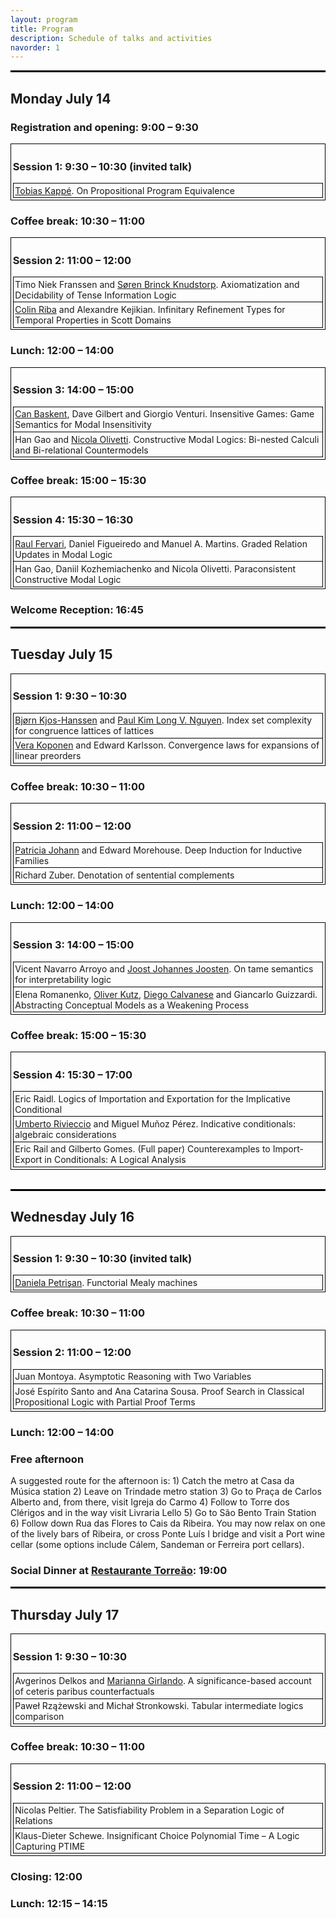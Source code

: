 ```yaml
---
layout: program
title: Program
description: Schedule of talks and activities
navorder: 1
---
```


<body>
<style>.paper {border-left: solid black 1px;border-right: solid black 1px;border-top: solid black 1px;padding:2pt}</style>
<style>.paper:last-child {border-bottom: solid black 1px;padding:2pt}</style>
<style>.session {border-left: solid black 1px;border-right: solid black 1px;border-top: solid black 1px;padding:2pt}</style>
<style>.session {border-bottom: solid black 1px;padding:2pt}</style>

<hr style="width:100%;text-align:left;margin-left:0;height:3px;color:black;background-color:black">

<h2>Monday July 14</h2>

<div class="event">
<h3>Registration and opening: 9:00 &ndash; 9:30</h3>
</div>

<div class="session">
<h3>Session 1: 9:30 &ndash; 10:30 (invited talk)</h3>
<div class="paper">
<span class="authors">
<a href="https://tobias.kap.pe">Tobias Kapp&eacute;</a>.
</span>
<span class="title">
On Propositional Program Equivalence
</span>
</div>
</div>

<div class="event">
<h3>Coffee break: 10:30 &ndash; 11:00</h3>
</div>

<div class="session">
<h3>Session 2: 11:00 &ndash; 12:00</h3>
<div class="paper">
<span class="authors">
Timo Niek Franssen and <a href="https://knudstorp.github.io/">Søren Brinck Knudstorp</a>.
</span>
<span class="title">
Axiomatization and Decidability of Tense Information Logic
</span>
</div>

<div class="paper">
<span class="authors">
<a href="http://perso.ens-lyon.fr/colin.riba/">Colin Riba</a> and Alexandre Kejikian.
</span>
<span class="title">
Infinitary Refinement Types for Temporal Properties in Scott Domains
</span>
</div>
</div>

<h3>Lunch: 12:00 &ndash; 14:00</h3>

<div class="session">
<h3>Session 3: 14:00 &ndash; 15:00</h3>
<div class="paper">
<span class="authors">
<a href="http://www.canbaskent.net/logic">Can Baskent</a>, Dave Gilbert and Giorgio Venturi.
</span>
<span class="title">
Insensitive Games: Game Semantics for Modal Insensitivity
</span>
</div>

<div class="paper">
<span class="authors">
Han Gao and <a href="https://pageperso.lis-lab.fr/nicola.olivetti//">Nicola Olivetti</a>.
</span>
<span class="title">
Constructive Modal Logics:  Bi-nested Calculi and Bi-relational Countermodels
</span>
</div>
</div>

<h3>Coffee break: 15:00 &ndash; 15:30</h3>

<div class="session">
<h3>Session 4: 15:30 &ndash; 16:30</h3>
<div class="paper">
<span class="authors">
<a href="http://cs.famaf.unc.edu.ar/~rfervari/">Raul Fervari</a>, Daniel Figueiredo and Manuel A. Martins.
</span>
<span class="title">
Graded Relation Updates in Modal Logic
</span>
</div>

<div class="paper">
<span class="authors">
Han Gao, Daniil Kozhemiachenko and Nicola Olivetti.
</span>
<span class="title">
Paraconsistent Constructive Modal Logic
</span>
</div>
</div>

<h3>Welcome Reception: 16:45</h3>

<hr style="width:100%;text-align:left;margin-left:0;height:3px;color:black;background-color:black">

<h2>Tuesday July 15</h2>

<div class="session">
<h3>Session 1: 9:30 &ndash; 10:30</h3>
<div class="paper">
<span class="authors">
<a href="https://math.hawaii.edu/wordpress/bjoern/">Bjørn Kjos-Hanssen</a> and <a href="https://www.paul-nguyen.com/">Paul Kim Long V. Nguyen</a>.
</span>
<span class="title">
Index set complexity for congruence lattices of lattices
</span>
</div>

<div class="paper">
<span class="authors">
<a href="https://www.uu.se/en/contact-and-organisation/staff?query=N96-558">Vera Koponen</a> and Edward Karlsson.
</span>
<span class="title">
Convergence laws for expansions of linear preorders
</span>
</div>
</div>

<h3>Coffee break: 10:30 &ndash; 11:00</h3>

<div class="session">
<h3>Session 2: 11:00 &ndash; 12:00</h3>
<div class="paper">
<span class="authors">
<a href="http://cs.appstate.edu/johannp">Patricia Johann</a> and Edward Morehouse.
</span>
<span class="title">
Deep Induction for Inductive Families
</span>
</div>

<div class="paper">
<span class="authors">
Richard Zuber.
</span>
<span class="title">
Denotation of sentential complements
</span>
</div>
</div>

<h3>Lunch: 12:00 &ndash; 14:00</h3>

<div class="session">
<h3>Session 3: 14:00 &ndash; 15:00</h3>
<div class="paper">
<span class="authors">
Vicent Navarro Arroyo and <a href="http://www.joostjjoosten.nl/">Joost Johannes Joosten</a>.
</span>
<span class="title">
On tame semantics for interpretability logic
</span>
</div>

<div class="paper">
<span class="authors">
Elena Romanenko, <a href="http://www.inf.unibz.it/~okutz/">Oliver Kutz</a>, <a href="http://www.inf.unibz.it/~calvanese/">Diego Calvanese</a> and Giancarlo Guizzardi.
</span>
<span class="title">
Abstracting Conceptual Models as a Weakening Process
</span>
</div>
</div>

<h3>Coffee break: 15:00 &ndash; 15:30</h3>

<div class="session">
<h3>Session 4: 15:30 &ndash; 17:00</h3>
<div class="paper">
<span class="authors">
Eric Raidl.
</span>
<span class="title">
Logics of Importation and Exportation for the Implicative Conditional
</span>
</div>

<div class="paper">
<span class="authors">
<a href="https://sites.google.com/view/umberto-rivieccio/home">Umberto Rivieccio</a> and Miguel Muñoz Pérez.
</span>
<span class="title">
Indicative conditionals: algebraic considerations
</span>
</div>

<div class="paper">
<span class="authors">
Eric Rail and Gilberto Gomes.
</span>
<span class="title">
(Full paper) Counterexamples to Import-Export in Conditionals: A Logical Analysis
</span>
</div>
</div>

<br>

<hr style="width:100%;text-align:left;margin-left:0;height:3px;color:black;background-color:black">

<h2>Wednesday July 16</h2>

<div class="session">
<h3>Session 1: 9:30 &ndash; 10:30 (invited talk)</h3>
<div class="paper">
<span class="authors">
<a href="https://www.irif.fr/~petrisan/">Daniela Petri&scedil;an</a>.
</span>
<span class="title">
Functorial Mealy machines
</span>
</div>
</div>

<h3>Coffee break: 10:30 &ndash; 11:00</h3>

<div class="session">
<h3>Session 2: 11:00 &ndash; 12:00</h3>
<div class="paper">
<span class="authors">
Juan Montoya.
</span>
<span class="title">
Asymptotic Reasoning with Two Variables
</span>
</div>

<div class="paper">
<span class="authors">
José Espírito Santo and Ana Catarina Sousa.
</span>
<span class="title">
Proof Search in Classical Propositional Logic with Partial Proof Terms
</span>
</div>
</div>

<h3>Lunch: 12:00 &ndash; 14:00</h3>

<h3>Free afternoon </h3>
<p>A suggested route for the afternoon is: 1) Catch the metro at Casa da Música station 2) Leave on Trindade metro station 3) Go to Praça de Carlos Alberto and, from there, visit Igreja do Carmo 4) Follow to Torre dos Clérigos and in the way visit Livraria Lello 5) Go to São Bento Train Station 6) Follow down Rua das Flores to Cais da Ribeira. You may now relax on one of the lively bars of Ribeira, or cross Ponte Luís I bridge and visit a Port wine cellar (some options include Cálem, Sandeman or Ferreira port cellars).</p>

<h3>Social Dinner at <a href="https://www.torreao.pt">Restaurante Torreão</a>: 19:00</h3>

<hr style="width:100%;text-align:left;margin-left:0;height:3px;color:black;background-color:black">

<h2>Thursday July 17</h2>

<div class="session">
<h3>Session 1: 9:30 &ndash; 10:30</h3>
<div class="paper">
<span class="authors">
Avgerinos Delkos and <a href="http://www.mariannagirlando.com/Girlando.html">Marianna Girlando</a>.
</span>
<span class="title">
A significance-based account of ceteris paribus counterfactuals
</span>
</div>

<div class="paper">
<span class="authors">
Paweł Rzążewski and Michał Stronkowski.
</span>
<span class="title">
Tabular intermediate logics comparison
</span>
</div>
</div>

<h3>Coffee break: 10:30 &ndash; 11:00</h3>

<div class="session">
<h3>Session 2: 11:00 &ndash; 12:00</h3>
<div class="paper">
<span class="authors">
Nicolas Peltier.
</span>
<span class="title">
The Satisfiability Problem in a Separation Logic of Relations
</span>
</div>

<div class="paper">
<span class="authors">
Klaus-Dieter Schewe.
</span>
<span class="title">
Insignificant Choice Polynomial Time &ndash; A Logic Capturing PTIME
</span>
</div>
</div>

<h3>Closing: 12:00</h3>

<h3>Lunch: 12:15 &ndash; 14:15</h3>

</body>


